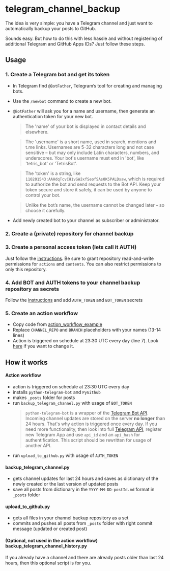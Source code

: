 # telegram_channel_backup

The idea is very simple: you have a Telegram channel and just want to automatically backup your posts to GitHub.

Sounds easy. But how to do this with less hassle and without registering of additional Telegram and GitHub Apps IDs? Just follow these steps.

## Usage

### 1. Create a Telegram bot and get its token

- In Telegram find `@BotFather`, Telegram’s tool for creating and managing bots.
- Use the `/newbot` command to create a new bot.
- `@BotFather` will ask you for a name and username, then generate an authentication token for your new bot.

   > The 'name' of your bot is displayed in contact details and elsewhere.

   > The 'username' is a short name, used in search, mentions and t.me links. Usernames are 5-32 characters long and not case sensitive – but may only include Latin characters, numbers, and underscores. Your bot's username must end in 'bot', like 'tetris_bot' or 'TetrisBot'.

   > The 'token' is a string, like `110201543:AAHdqTcvCH1vGWJxfSeofSAs0K5PALDsaw`, which is required to authorize the bot and send requests to the Bot API. Keep your token secure and store it safely, it can be used by anyone to control your bot.

   > Unlike the bot’s name, the username cannot be changed later – so choose it carefully.

- Add newly created bot to your channel as subscriber or administrator.

### 2. Create a (private) repository for channel backup

### 3. Create a personal access token (lets call it AUTH)

Just follow the [instructions](https://docs.github.com/en/authentication/keeping-your-account-and-data-secure/managing-your-personal-access-tokens#creating-a-fine-grained-personal-access-token). Be sure to grant repository read-and-write permissions for `actions` and `contents`. You can also restrict permissions to only this repository.

### 4. Add BOT and AUTH tokens to your channel backup repository as secrets

Follow the [instructions](https://docs.github.com/en/actions/security-guides/using-secrets-in-github-actions#creating-secrets-for-a-repository) and add `AUTH_TOKEN` and `BOT_TOKEN` secrets

### 5. Create an action workflow

- Copy code from [action_workflow_example](action_workflow_example.yml)
- Replace `CHANNEL_REPO` and `BRANCH` placeholders with your names (13-14 lines)
- Action is triggered on schedule at 23:30 UTC every day (line 7). Look [here](https://docs.github.com/en/actions/using-workflows/events-that-trigger-workflows#schedule) if you want to change it.

## How it works

#### Action workflow

- action is triggered on schedule at 23:30 UTC every day
- installs `python-telegram-bot` and `PyGithub`
- makes `_posts` folder for posts
- run `backup_telegram_channel.py` with usage of `BOT_TOKEN`
    > `python-telegram-bot` is a wrapper of the [Telegram Bot API](https://core.telegram.org/bots/api). Incoming channel updates are stored on the server **no longer** than 24 hours. That's why action is triggered once every day. If you need more functionality, then look into full [Telegram API](https://core.telegram.org/api#telegram-api), register new Telegram App and use `api_id` and an `api_hash` for authentification. This script should be rewritten for usage of another API.
- run `upload_to_github.py` with usage of `AUTH_TOKEN`

#### backup_telegram_channel.py

- gets channel updates for last 24 hours and saves as dictionary of the newly created or the last version of updated posts
- save all posts from dictionary in the `YYYY-MM-DD-postId.md` format in `_posts` folder

#### upload_to_github.py

- gets all files in your channel backup repository as a set
- commits and pushes all posts from `_posts` folder with right commit message (updated or created post)

#### (Optional, not used in the action workflow) backup_telegram_channel_history.py

If you already have a channel and there are already posts older than last 24 hours, then this optional script is for you.
